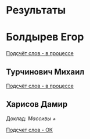 # Результаты

# Болдырев Егор

[Подсчёт слов - в процессе](/2017.java/results/boldyrev/)

## Турчинович Михаил

[Подсчёт слов - в процессе](/2017.java/results/turchinovich/)

## Харисов Дамир

Доклад: *Массивы +*

[Подсчет слов - ОК](/2017.java/results/kharisov/)

